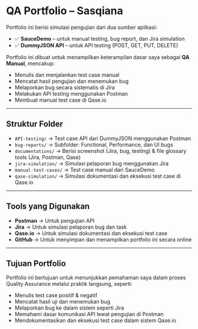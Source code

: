 # QA Portfolio – Sasqiana

Portfolio ini berisi simulasi pengujian dari dua sumber aplikasi:

- ✅ **SauceDemo** – untuk manual testing, bug report, dan Jira simulation  
- ✅ **DummyJSON API** – untuk API testing (POST, GET, PUT, DELETE)

Portfolio ini dibuat untuk menampilkan keterampilan dasar saya sebagai **QA Manual**, mencakup:

- Menulis dan menjalankan test case manual
- Mencatat hasil pengujian dan menemukan bug
- Melaporkan bug secara sistematis di Jira
- Melakukan API testing menggunakan Postman
- Membuat manual test case di Qase.io

---

## Struktur Folder

- `API-testing/` → Test case API dari DummyJSON menggunakan Postman
- `bug-reports/` → Subfolder: Functional, Performance, dan UI bugs  
- `documentations/` → Berisi screenshot (Jira, bug, testing) & file glossary tools (Jira, Postman, Qase)  
- `jira-simulation/` → Simulasi pelaporan bug menggunakan Jira  
- `manual-test-cases/` → Test case manual dari SauceDemo
- `qase-simulation/` → Simulasi dokumentasi dan eksekusi test case di Qase.io

---

## Tools yang Digunakan

- **Postman** → Untuk pengujian API  
- **Jira** → Untuk simulasi pelaporan bug dan task  
- **Qase.io** → Untuk simulasi dokumentasi dan eksekusi test case  
- **GitHub** → Untuk menyimpan dan menampilkan portfolio ini secara online  

---

## Tujuan Portfolio

Portfolio ini bertujuan untuk menunjukkan pemahaman saya dalam proses Quality Assurance melalui praktik langsung, seperti:

- Menulis test case positif & negatif
- Mencatat hasil uji dan menemukan bug
- Melaporkan bug ke dalam sistem seperti Jira
- Memahami dasar komunikasi API lewat pengujian di Postman
- Mendokumentasikan dan eksekusi test case dalam sistem Qase.io

